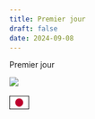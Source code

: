 ```yaml
---
title: Premier jour
draft: false
date: 2024-09-08
---
```

Premier jour

![](/public/img/24-09-02-16-54-21-2501.jpg)

![](/public/img/flag.png)
